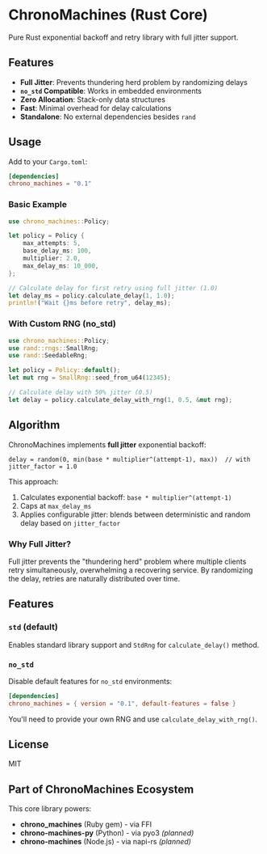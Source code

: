 # ChronoMachines (Rust Core)

Pure Rust exponential backoff and retry library with full jitter support.

## Features

- **Full Jitter**: Prevents thundering herd problem by randomizing delays
- **`no_std` Compatible**: Works in embedded environments
- **Zero Allocation**: Stack-only data structures
- **Fast**: Minimal overhead for delay calculations
- **Standalone**: No external dependencies besides `rand`

## Usage

Add to your `Cargo.toml`:

```toml
[dependencies]
chrono_machines = "0.1"
```

### Basic Example

```rust
use chrono_machines::Policy;

let policy = Policy {
    max_attempts: 5,
    base_delay_ms: 100,
    multiplier: 2.0,
    max_delay_ms: 10_000,
};

// Calculate delay for first retry using full jitter (1.0)
let delay_ms = policy.calculate_delay(1, 1.0);
println!("Wait {}ms before retry", delay_ms);
```

### With Custom RNG (no_std)

```rust
use chrono_machines::Policy;
use rand::rngs::SmallRng;
use rand::SeedableRng;

let policy = Policy::default();
let mut rng = SmallRng::seed_from_u64(12345);

// Calculate delay with 50% jitter (0.5)
let delay = policy.calculate_delay_with_rng(1, 0.5, &mut rng);
```

## Algorithm

ChronoMachines implements **full jitter** exponential backoff:

```
delay = random(0, min(base * multiplier^(attempt-1), max))  // with jitter_factor = 1.0
```

This approach:
1. Calculates exponential backoff: `base * multiplier^(attempt-1)`
2. Caps at `max_delay_ms`
3. Applies configurable jitter: blends between deterministic and random delay based on `jitter_factor`

### Why Full Jitter?

Full jitter prevents the "thundering herd" problem where multiple clients retry simultaneously,
overwhelming a recovering service. By randomizing the delay, retries are naturally distributed
over time.

## Features

### `std` (default)

Enables standard library support and `StdRng` for `calculate_delay()` method.

### `no_std`

Disable default features for `no_std` environments:

```toml
[dependencies]
chrono_machines = { version = "0.1", default-features = false }
```

You'll need to provide your own RNG and use `calculate_delay_with_rng()`.

## License

MIT

## Part of ChronoMachines Ecosystem

This core library powers:
- **chrono_machines** (Ruby gem) - via FFI
- **chrono-machines-py** (Python) - via pyo3 *(planned)*
- **chrono-machines** (Node.js) - via napi-rs *(planned)*
